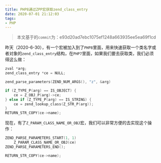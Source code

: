 ```yaml
---
title: PHP8通过ZPP宏获取zend_class_entry
date: 2020-07-01 21:12:03
tags:
- PHP
---
```


> 本文基于的`commit`为：e93d20ad7ebc1075ef1248a663935ee5ea69f1cd

昨天（2020-6-30），有一个宏被加入到了`PHP8`里面，用来快速获取一个类名字或者对象的`zend_class_entry`结构，在`PHP7`里面，如果我们要去获取类，我们必须得这么做：

```cpp
zval *arg;
zend_class_entry *ce = NULL;

zend_parse_parameters(ZEND_NUM_ARGS(), "z", &arg)

if (Z_TYPE_P(arg) == IS_OBJECT) {
    ce = Z_OBJ_P(arg)->ce;
} else if (Z_TYPE_P(arg) == IS_STRING) {
    ce = zend_lookup_class(Z_STR_P(arg));
}
RETURN_STR_COPY(ce->name);
```

现在，有了`Z_PARAM_CLASS_NAME_OR_OBJ`宏，我们可以非常方便的去实现这个操作：

```cpp
ZEND_PARSE_PARAMETERS_START(1, 1)
    Z_PARAM_CLASS_NAME_OR_OBJ(ce)
ZEND_PARSE_PARAMETERS_END();

RETURN_STR_COPY(ce->name);
```
